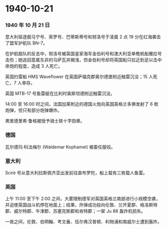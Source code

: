 # 1940-10-21

### 1940 年 10 月 21 日

意大利驱逐舰马宁号、索罗号、巴蒂斯蒂号和努洛号于凌晨 2 点 19
分在红海袭击了盟军护航队 BN-7。

在护航舰队的反击中，努洛号被英国皇家海军金伯利号和澳大利亚单桅帆船雅拉号击伤；她逃回意属东非的马萨瓦并搁浅，但金伯利号却将英国船只拉近到足以击中岸炮的程度，造成
3 人死亡。

英国扫雷船 HMS Waveflower 在英国萨福克郡奥尔德堡附近触雷沉没；15
人死亡，7 人幸存。

英国 MTB-17 号鱼雷艇在比利时奥斯坦德附近触雷沉没。

14:00 至 16:00 时之间，法国加莱附近的德国火炮向英国英格兰多佛发射了 6
枚炮弹，但只有部分炮弹爆炸。

弗里德里希·鲁格被授予骑士铁十字勋章。

### 德国

瓦尔德玛·科法梅尔 (Waldemar Kophamel) 被委任服役。

### 意大利

Scirè 号从意大利拉斯佩齐亚出发前往直布罗陀，船上载有三枚载人鱼雷。

### 英国

上午 11:00 至下午 2:00
之间，大雾限制德军对英国英格兰南部进行小规模空袭，并迫使英国战斗机停在地面上；结果，炸弹成功投向伦敦、兰开夏郡、格洛斯特郡、威尔特郡、牛津郡、苏塞克斯郡和肯特郡；一架
Ju 88 轰炸机损失。

一夜之间，伦敦、伯明翰、考文垂、伍尔弗汉普顿、利物浦和南威尔士遭到轰炸。
